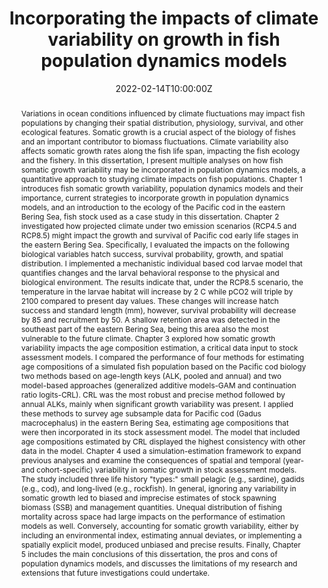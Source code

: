 ---
abstract: Variations in ocean conditions influenced by climate fluctuations may impact fish 
  populations by changing their spatial distribution, physiology, survival, and other ecological features. 
  Somatic growth is a crucial aspect of the biology of fishes and an important contributor to biomass fluctuations. 
  Climate variability also affects somatic growth rates along the fish life span, impacting the fish ecology 
  and the fishery. In this dissertation, I present multiple analyses on how fish somatic growth 
  variability may be incorporated in population dynamics models, a quantitative approach to studying 
  climate impacts on fish populations. Chapter 1 introduces fish somatic growth variability, population dynamics models and their importance, 
  current strategies to incorporate growth in population dynamics models, and an introduction to the ecology of 
  the Pacific cod in the eastern Bering Sea, fish stock used as a case study in this dissertation. 
  Chapter 2 investigated how projected climate under two emission scenarios (RCP4.5 and RCP8.5) might 
  impact the growth and survival of Pacific cod early life stages in the eastern Bering Sea. 
  Specifically, I evaluated the impacts on the following biological variables hatch success, survival probability, 
  growth, and spatial distribution. I implemented a mechanistic individual based cod larvae model 
  that quantifies changes and the larval behavioral response to the physical and biological environment. 
  The results indicate that, under the RCP8.5 scenario, the temperature in the larvae habitat will increase by 
  2 C while pCO2 will triple by 2100 compared to present day values. These changes will increase 
  hatch success and standard length (mm), however, survival probability will decrease by 85 and recruitment by 50. 
  A shallow retention area was detected in the southeast part of the eastern Bering Sea, being this area also 
  the most vulnerable to the future climate. Chapter 3 explored how somatic growth variability impacts the age composition estimation, a critical 
  data input to stock assessment models. I compared the performance of four methods for estimating age 
  compositions of a simulated fish population based on the Pacific cod biology two methods based on age-length keys 
  (ALK, pooled and annual) and two model-based approaches (generalized additive models-GAM and continuation ratio logits-CRL). 
  CRL was the most robust and precise method followed by annual ALKs, mainly when significant growth variability was present. 
  I applied these methods to survey age subsample data for Pacific cod (Gadus macrocephalus) in the eastern Bering Sea, 
  estimating age compositions that were then incorporated in its stock assessment model. The model that included age 
  compositions estimated by CRL displayed the highest consistency with other data in the model. Chapter 4 used a simulation-estimation framework 
  to expand previous analyses and examine the 
  consequences of spatial and temporal (year- and cohort-specific) variability in somatic growth in 
  stock assessment models. The study included three life history "types:" small pelagic (e.g., sardine), gadids (e.g., cod), 
  and long-lived (e.g., rockfish). In general, ignoring any variability in somatic growth led to biased and imprecise 
  estimates of stock spawning biomass (SSB) and management quantities. Unequal distribution of fishing mortality 
  across space had large impacts on the performance of estimation models as well. Conversely, accounting for 
  somatic growth variability, either by including an environmental index, estimating annual deviates, or implementing 
  a spatially explicit model, produced unbiased and precise results. 
  Finally, Chapter 5 includes the main conclusions of this dissertation, the pros and cons of population dynamics models, 
  and discusses the limitations of my research and extensions that future investigations could undertake.
address:
  city: Corvallis
  country: US
  postcode: "97330"
  region: OR
  street: Burt Hall
all_day: false
authors: [admin]
date: "2022-02-14T10:00:00Z"
date_end: "2022-02-14T12:00:00Z"
event: PhD dissertation defense
event_url: https://ceoas.oregonstate.edu/
featured: false
image:
  focal_point: Right
location: Corvallis OR
publishDate: "2022-02-14T00:00:00Z"
tags: []
title: Incorporating the impacts of climate variability on growth in fish population dynamics models
url_code: ""
url_pdf: ""
url_slides: "https://giancarlomcorrea.netlify.app/media/PhD_presentation.pdf"
url_video: ""
---
